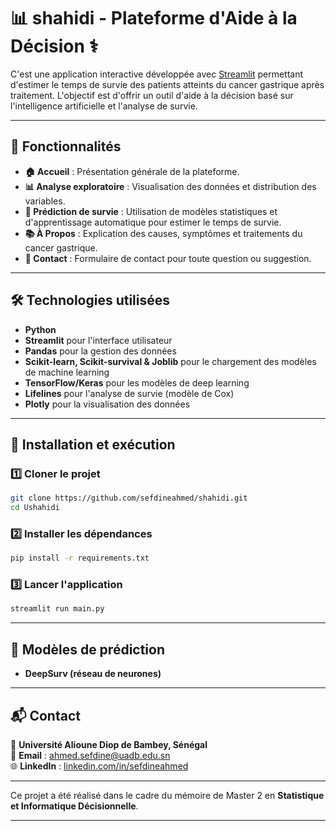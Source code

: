 # 📊 **shahidi - Plateforme d'Aide à la Décision** ⚕️

C'est une application interactive développée avec [Streamlit](https://shahidi-ai.streamlit.app/) permettant d'estimer le temps de survie des patients atteints du cancer gastrique après traitement. L'objectif est d'offrir un outil d'aide à la décision basé sur l'intelligence artificielle et l'analyse de survie.

---

## 🚀 **Fonctionnalités**
- **🏠 Accueil** : Présentation générale de la plateforme.
- **📊 Analyse exploratoire** : Visualisation des données et distribution des variables.
- **🤖 Prédiction de survie** : Utilisation de modèles statistiques et d'apprentissage automatique pour estimer le temps de survie.
- **📚 À Propos** : Explication des causes, symptômes et traitements du cancer gastrique.
- **📩 Contact** : Formulaire de contact pour toute question ou suggestion.

---

## 🛠️ **Technologies utilisées**
- **Python**
- **Streamlit** pour l'interface utilisateur
- **Pandas** pour la gestion des données
- **Scikit-learn, Scikit-survival & Joblib** pour le chargement des modèles de machine learning
- **TensorFlow/Keras** pour les modèles de deep learning
- **Lifelines** pour l'analyse de survie (modèle de Cox)
- **Plotly** pour la visualisation des données

---

## 🔧 **Installation et exécution**
### 1️⃣ Cloner le projet
```bash
git clone https://github.com/sefdineahmed/shahidi.git
cd Ushahidi
```

### 2️⃣ Installer les dépendances
```bash
pip install -r requirements.txt
```

### 3️⃣ Lancer l'application
```bash
streamlit run main.py
```

---
## 🎯 **Modèles de prédiction**
- **DeepSurv (réseau de neurones)**
---

## 📬 **Contact**
📍 **Université Alioune Diop de Bambey, Sénégal**  
📧 **Email** : ahmed.sefdine@uadb.edu.sn  
🌐 **LinkedIn** : [linkedin.com/in/sefdineahmed](https://linkedin.com/in/sefdineahmed)  

---

Ce projet a été réalisé dans le cadre du mémoire de Master 2 en **Statistique et Informatique Décisionnelle**.

---
